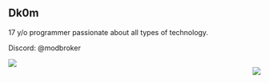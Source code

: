 ###

## Dk0m

17 y/o programmer passionate about all types of technology.

Discord: @modbroker

<div align="left">  
  <img src="https://github-readme-stats.vercel.app/api?username=dk0m&theme=dark&show_icons=true&hide_border=true&count_private=true"  />
</div>

<div align="right">  
  <img src="https://github-readme-stats.vercel.app/api/top-langs/?username=dk0m&theme=dark&show_icons=true&hide_border=true&layout=compact"  />
</div>

###
